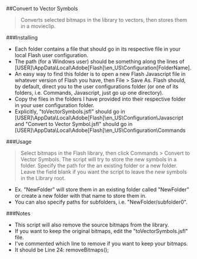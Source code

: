 ##Convert to Vector Symbols
>Converts selected bitmaps in the library to vectors, then stores them in a movieclip.

###Installing
-  Each folder contains a file that should go in its respective file in your local Flash user configuration.
-  The path (for a Windows user) should be something along the lines of [USER]\AppData\Local\Adobe\[Flash]\en_US\Configuration\[FolderName].
-  An easy way to find this folder is to open a new Flash Javascript file in whatever version of Flash you have, then File > Save As. Flash should, by default, direct you to the user configurations folder (or one of its folders, i.e. Commands, Javascript, just go up one directory).
-  Copy the files in the folders I have provided into their respective folder in your user configuration folder.
-  Explicitly, "toVectorSymbols.jsfl" should go in [USER]\AppData\Local\Adobe\[Flash]\en_US\Configuration\Javascript and "Convert to Vector Symbol.jsfl" should go in [USER]\AppData\Local\Adobe\[Flash]\en_US\Configuration\Commands

###Usage
>Select bitmaps in the Flash library, then click Commands > Convert to Vector Symbols.
>The script will try to store the new symbols in a folder. Specify the path for the an existing folder or a new folder.
>Leave the field blank if you want the script to leave the new symbols in the Library root.
-  Ex. "NewFolder" will store them in an existing folder called "NewFolder" or create a new folder with that name to store them in.
-  You can also specify paths for subfolders, i.e. "NewFolder/subfolder0".

###Notes
-  This script will also remove the source bitmaps from the library.
-  If you want to keep the original bitmaps, edit the "toVectorSymbols.jsfl" file.
-  I've commented which line to remove if you want to keep your bitmaps.
-  It should be Line 24: removeBitmaps();
